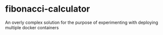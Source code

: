 # fibonacci-calculator
An overly complex solution for the purpose of experimenting with deploying multiple docker containers
